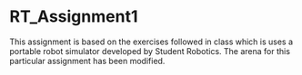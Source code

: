 # RT_Assignment1
This assignment is based on the exercises followed in class which is uses a portable robot simulator developed by Student Robotics. The arena for this particular assignment has been modified.
